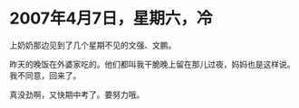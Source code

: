 # 2007年4月7日，星期六，冷

上奶奶那边见到了几个星期不见的文强、文鹏。

昨天的晚饭在外婆家吃的。他们都叫我干脆晚上留在那儿过夜，妈妈也是这样说。我不同意，回来了。

真没劲啊，又快期中考了。要努力哦。
